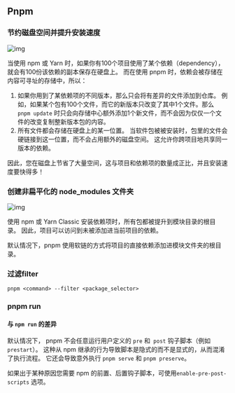 ## Pnpm

### 节约磁盘空间并提升安装速度

![img](https://pnpm.io/zh/assets/images/cafs-illustration-7be6bd97e43ba11a031b099869321deb.jpg)

当使用 npm 或 Yarn 时，如果你有100个项目使用了某个依赖（dependency），就会有100份该依赖的副本保存在硬盘上。  而在使用 pnpm 时，依赖会被存储在内容可寻址的存储中，所以：

1. 如果你用到了某依赖项的不同版本，那么只会将有差异的文件添加到仓库。 例如，如果某个包有100个文件，而它的新版本只改变了其中1个文件。那么 `pnpm update` 时只会向存储中心额外添加1个新文件，而不会因为仅仅一个文件的改变复制整新版本包的内容。
2. 所有文件都会存储在硬盘上的某一位置。 当软件包被被安装时，包里的文件会硬链接到这一位置，而不会占用额外的磁盘空间。 这允许你跨项目地共享同一版本的依赖。

 因此，您在磁盘上节省了大量空间，这与项目和依赖项的数量成正比，并且安装速度要快得多！

### 创建非扁平化的 node_modules 文件夹

![img](https://pnpm.io/zh/assets/images/node-modules-structure-8ab301ddaed3b7530858b233f5b3be57.jpg)

使用 npm 或 Yarn Classic 安装依赖项时，所有包都被提升到模块目录的根目录。 因此，项目可以访问到未被添加进当前项目的依赖。

默认情况下，pnpm 使用软链的方式将项目的直接依赖添加进模块文件夹的根目录。 

### 过滤filter

```
pnpm <command> --filter <package_selector>
```

### pnpm run

#### 与 `npm run` 的差异

默认情况下， pnpm 不会任意运行用户定义的 `pre` 和` post` 钩子脚本（例如 `prestart`）。 这种从 npm 继承的行为导致脚本是隐式的而不是显式的，从而混淆了执行流程。 它还会导致意外执行 `pnpm serve` 和 `pnpm preserve`。

如果出于某种原因您需要 npm 的前置、后置钩子脚本，可使用`enable-pre-post-scripts` 选项。


